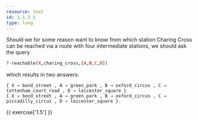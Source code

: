 ```yaml
---
resource: text
id: 1.1.3_5
type: long
---
```


Should we for some reason want to know from which station Charing Cross can be reached via a route with four intermediate stations, we should ask the query

```Prolog
?-reachable(X,charing_cross,[A,B,C,D])
```

which results in two answers:

```text
{ X → bond_street , A → green_park , B → oxford_circus , C → tottenham_court_road , D → leicester_square }
{ X → bond_street , A → green_park , B → oxford_circus , C → piccadilly_circus , D → leicester_square }.
```

{{ exercise['1.5'] }}
